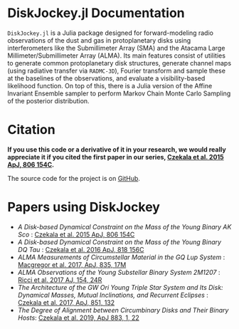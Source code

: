 # DiskJockey.jl Documentation

`DiskJockey.jl` is a Julia package designed for forward-modeling radio observations of the dust and gas in protoplanetary disks using interferometers like the Submillimeter Array (SMA) and the Atacama Large Millimeter/Submillimeter Array (ALMA). Its main features consist of utilities to generate common protoplanetary disk structures, generate channel maps (using radiative transfer via `RADMC-3D`), Fourier transform and sample these at the baselines of the observations, and evaluate a visibility-based likelihood function. On top of this, there is a Julia version of the Affine Invariant Ensemble sampler to perform Markov Chain Monte Carlo Sampling of the posterior distribution.

# Citation 

**If you use this code or a derivative of it in your research, we would really appreciate it if you cited the first paper in our series, [Czekala et al. 2015 ApJ, 806 154C](http://adsabs.harvard.edu/abs/2015ApJ...806..154C).**

The source code for the project is on [GitHub](https://github.com/iancze/DiskJockey).

# Papers using DiskJockey

* *A Disk-based Dynamical Constraint on the Mass of the Young Binary AK Sco* : [Czekala et al. 2015 ApJ, 806 154C](http://adsabs.harvard.edu/abs/2015ApJ...806..154C)
* *A Disk-based Dynamical Constraint on the Mass of the Young Binary DQ Tau* : [Czekala et al. 2016 ApJ, 818 156C](http://adsabs.harvard.edu/abs/2016ApJ...818..156C)
* *ALMA Measurements of Circumstellar Material in the GQ Lup System* : [Macgregor et al. 2017, ApJ, 835, 17M](http://adsabs.harvard.edu/abs/2017ApJ...835...17M)
* *ALMA Observations of the Young Substellar Binary System 2M1207* : [Ricci et al. 2017 AJ, 154, 24R](http://adsabs.harvard.edu/abs/2017AJ....154...24R)
* *The Architecture of the GW Ori Young Triple Star System and Its Disk: Dynamical Masses, Mutual Inclinations, and Recurrent Eclipses* : [Czekala et al. 2017, ApJ, 851, 132](https://ui.adsabs.harvard.edu/abs/2017ApJ...851..132C/abstract)
* *The Degree of Alignment between Circumbinary Disks and Their Binary Hosts*: [Czekala et al. 2019, ApJ 883, 1, 22](https://ui.adsabs.harvard.edu/abs/2019ApJ...883...22C/abstract)